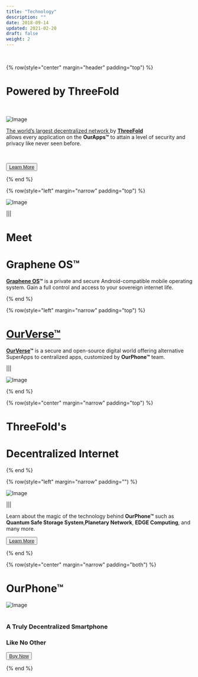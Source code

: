 ```yaml
---
title: "Technology"
description: ""
date: 2018-09-14
updated: 2021-02-20
draft: false
weight: 2
---
```


<br>

<!-- section 1 (co-found) -->

{% row(style="center" margin="header" padding="top") %}

# Powered by ThreeFold
<br>

![Image](./img/tfbg.png#mx-auto)

<a href="https://library.threefold.me/info/threefold#/tfgrid/threefold__tfgrid_home" target="_blank"><ins>The world’s largest decentralized network </ins></a>by [**ThreeFold**](https://threefold.io/)<br>allows every application on the __OurApps&trade;__ to attain a level of security and privacy like never seen before.

<br>

<button>[Learn More](https://library.threefold.me/info/threefold/#/tfgrid/threefold__tfgrid_home)</button>

{% end %}

<!-- section 2 (graphene) -->

{% row(style="left" margin="narrow" padding="top") %}

![Image](./img/graphene.png#mx-auto)

|||

# Meet
# Graphene OS&trade;
<a href="https://grapheneos.org/features" target="_blank"><ins>**Graphene OS**</ins></a>**&trade;** 
is a private and secure Android-compatible mobile operating system. 
Gain a full control and access to your sovereign internet life.

{% end %}

<!-- section 2 (co-found) -->

{% row(style="left" margin="narrow" padding="top") %}

# [OurVerse&trade;](https://ourverse.tf/)

<a href="https://ourverse.tf/" target="_blank"><ins>**OurVerse**</ins></a>**&trade;** is a secure and open-source digital world offering alternative SuperApps to centralized apps, customized by __OurPhone&trade;__ team.

|||

![Image](./img/ourverse.png#mx-auto)
<br>

{% end %}

<!-- section 5 apps -->

{% row(style="center" margin="narrow" padding="top") %}

# ThreeFold's 
# Decentralized Internet

{% end %}

{% row(style="left" margin="narrow" padding="") %}

![Image](./img/technology.png#mx-auto)

|||

Learn about the magic of the technology behind __OurPhone&trade;__ such as __Quantum Safe Storage System__,__Planetary Network__, __EDGE Computing__, and many more.


<button>[Learn More](https://library.threefold.me/info/threefold/#/technology/threefold__zos)</button>

{% end %}

<!-- section 6 Buy -->

{% row(style="center" margin="narrow" padding="both") %}

# OurPhone&trade;

![Image](./img/placeholder.png#medium#mx-auto)
<br>
<br>

### __A Truly Decentralized Smartphone__ 
### __Like No Other__


<button>[Buy Now](/buynow)</button>

{% end %}